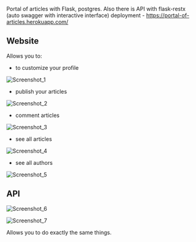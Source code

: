 Portal of articles with Flask, postgres. Also there is API with flask-restx (auto swagger with interactive interface)
deployment - https://portal-of-articles.herokuapp.com/


## Website

Allows you to:

* to customize your profile

![Screenshot_1](https://user-images.githubusercontent.com/67502319/140826665-6aed3fca-66aa-407e-bc6e-7785e9f00235.jpg)

* publish your articles

![Screenshot_2](https://user-images.githubusercontent.com/67502319/140826700-49a4ae9a-87bb-4160-999d-8c4e4b604e3f.jpg)

* comment articles

![Screenshot_3](https://user-images.githubusercontent.com/67502319/140826719-f03028cc-9381-47ee-a107-8a427aa00cc0.jpg)

* see all articles

![Screenshot_4](https://user-images.githubusercontent.com/67502319/140826729-96d4ce7b-38f8-4190-a6f0-cf0249adf1f0.jpg)

* see all authors

![Screenshot_5](https://user-images.githubusercontent.com/67502319/140826756-83146e43-27e0-4d18-8df0-e1da154f0c19.jpg)

## API

![Screenshot_6](https://user-images.githubusercontent.com/67502319/140826772-e25da38b-37e2-4eae-af71-4bad44a29722.jpg)

![Screenshot_7](https://user-images.githubusercontent.com/67502319/140826782-6104c639-e649-4da3-89f9-b6ba964a1f00.jpg)

Allows you to do exactly the same things.


